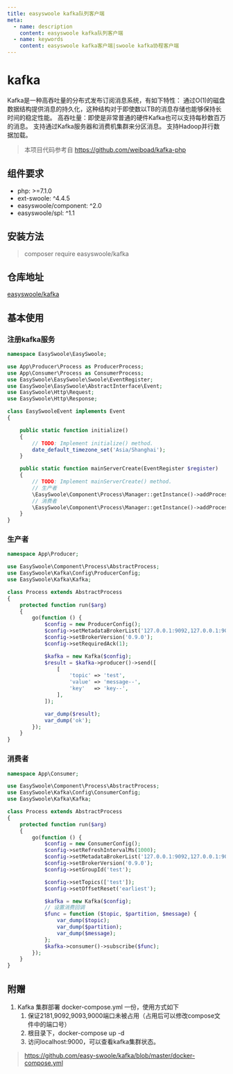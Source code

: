 ```yaml
---
title: easyswoole kafka队列客户端
meta:
  - name: description
    content: easyswoole kafka队列客户端
  - name: keywords
    content: easyswoole kafka客户端|swoole kafka协程客户端
---
```

# kafka
Kafka是一种高吞吐量的分布式发布订阅消息系统，有如下特性：
  通过O(1)的磁盘数据结构提供消息的持久化，这种结构对于即使数以TB的消息存储也能够保持长时间的稳定性能。
  高吞吐量：即使是非常普通的硬件Kafka也可以支持每秒数百万的消息。
  支持通过Kafka服务器和消费机集群来分区消息。
  支持Hadoop并行数据加载。

> 本项目代码参考自 https://github.com/weiboad/kafka-php

## 组件要求

- php: >=7.1.0
- ext-swoole: ^4.4.5
- easyswoole/component: ^2.0
- easyswoole/spl: ^1.1

## 安装方法

> composer require easyswoole/kafka


## 仓库地址

[easyswoole/kafka](https://github.com/easy-swoole/kafka)

## 基本使用
### 注册kafka服务
```php
namespace EasySwoole\EasySwoole;

use App\Producer\Process as ProducerProcess;
use App\Consumer\Process as ConsumerProcess;
use EasySwoole\EasySwoole\Swoole\EventRegister;
use EasySwoole\EasySwoole\AbstractInterface\Event;
use EasySwoole\Http\Request;
use EasySwoole\Http\Response;

class EasySwooleEvent implements Event
{

    public static function initialize()
    {
        // TODO: Implement initialize() method.
        date_default_timezone_set('Asia/Shanghai');
    }

    public static function mainServerCreate(EventRegister $register)
    {
        // TODO: Implement mainServerCreate() method.
        // 生产者
        \EasySwoole\Component\Process\Manager::getInstance()->addProcess(new ProducerProcess());
        // 消费者
        \EasySwoole\Component\Process\Manager::getInstance()->addProcess(new ConsumerProcess());
    }
}

```
### 生产者
```php
namespace App\Producer;

use EasySwoole\Component\Process\AbstractProcess;
use EasySwoole\Kafka\Config\ProducerConfig;
use EasySwoole\Kafka\Kafka;

class Process extends AbstractProcess
{
    protected function run($arg)
    {
        go(function () {
            $config = new ProducerConfig();
            $config->setMetadataBrokerList('127.0.0.1:9092,127.0.0.1:9093');
            $config->setBrokerVersion('0.9.0');
            $config->setRequiredAck(1);

            $kafka = new Kafka($config);
            $result = $kafka->producer()->send([
                [
                    'topic' => 'test',
                    'value' => 'message--',
                    'key'   => 'key--',
                ],
            ]);

            var_dump($result);
            var_dump('ok');
        });
    }
}
```


### 消费者
```php
namespace App\Consumer;

use EasySwoole\Component\Process\AbstractProcess;
use EasySwoole\Kafka\Config\ConsumerConfig;
use EasySwoole\Kafka\Kafka;

class Process extends AbstractProcess
{
    protected function run($arg)
    {
        go(function () {
            $config = new ConsumerConfig();
            $config->setRefreshIntervalMs(1000);
            $config->setMetadataBrokerList('127.0.0.1:9092,127.0.0.1:9093');
            $config->setBrokerVersion('0.9.0');
            $config->setGroupId('test');

            $config->setTopics(['test']);
            $config->setOffsetReset('earliest');

            $kafka = new Kafka($config);
            // 设置消费回调
            $func = function ($topic, $partition, $message) {
                var_dump($topic);
                var_dump($partition);
                var_dump($message);
            };
            $kafka->consumer()->subscribe($func);
        });
    }
}

```

## 附赠
1. Kafka 集群部署 docker-compose.yml 一份，使用方式如下
    1. 保证2181,9092,9093,9000端口未被占用（占用后可以修改compose文件中的端口号）
    2. 根目录下，docker-compose up -d
    3. 访问localhost:9000，可以查看kafka集群状态。
    
> https://github.com/easy-swoole/kafka/blob/master/docker-compose.yml
    

